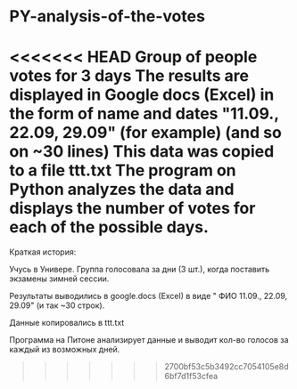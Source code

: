 # PY-analysis-of-the-votes
<<<<<<< HEAD
Group of people votes for 3 days
The results are displayed in Google docs (Excel) in the form of name and dates "11.09., 22.09, 29.09" (for example) (and so on ~30 lines)
This data was copied to a file ttt.txt
The program on Python analyzes the data and displays the number of votes for each of the possible days.
=======
Краткая история: 

Учусь в Универе. Группа голосовала за дни (3 шт.), когда поставить экзамены зимней сессии.

Результаты выводились в google.docs (Excel) в виде " ФИО 11.09., 22.09, 29.09" (и так ~30 строк).

Данные копировались в ttt.txt

Программа на Питоне анализирует данные и выводит кол-во голосов за каждый из возможных дней.
>>>>>>> 2700bf53c5b3492cc7054105e8d6bf7d1f53cfea

